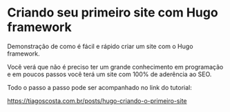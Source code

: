 # Criando seu primeiro site com Hugo framework

Demonstração de como é fácil e rápido criar um site com o Hugo framework.

Você verá que não é preciso ter um grande conhecimento em programação e em poucos passos você terá um site com 100% de aderência ao SEO.

Todo o passo a passo pode ser acompanhado no link do tutorial:

https://tiagoscosta.com.br/posts/hugo-criando-o-primeiro-site

